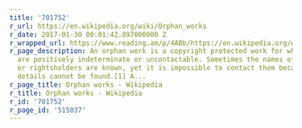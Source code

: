 ```yaml
---
title: '701752'
r_url: https://en.wikipedia.org/wiki/Orphan_works
r_date: 2017-01-30 00:01:42.897000000 Z
r_wrapped_url: https://www.reading.am/p/4ABb/https://en.wikipedia.org/wiki/Orphan_works
r_page_description: An orphan work is a copyright protected work for which rightsholders
  are positively indeterminate or uncontactable. Sometimes the names of the originators
  or rightsholders are known, yet it is impossible to contact them because additional
  details cannot be found.[1] A...
r_page_title: Orphan works - Wikipedia
r_title: Orphan works - Wikipedia
r_id: '701752'
r_page_id: '515037'
---
```


